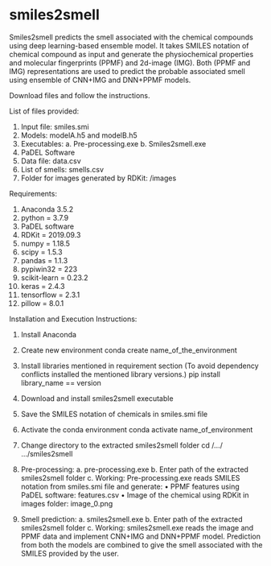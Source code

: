 # smiles2smell
Smiles2smell predicts the smell associated with the chemical compounds using deep learning-based ensemble model. It takes SMILES notation of chemical compound as input and generate the physiochemical properties and molecular fingerprints (PPMF) and 2d-image (IMG). Both (PPMF and IMG) representations are used to predict the probable associated smell using ensemble of CNN+IMG and DNN+PPMF models. 

Download files and follow the instructions.

List of files provided:
1.	Input file: smiles.smi 
2.	Models: modelA.h5 and modelB.h5
3.	Executables:
a.	Pre-processing.exe
b.	Smiles2smell.exe
4.	PaDEL Software
5.	Data file: data.csv
6.	List of smells: smells.csv
7.	Folder for images generated by RDKit: /images

Requirements:
1.	Anaconda 3.5.2
2.	python = 3.7.9
3.	PaDEL software
4.	RDKit = 2019.09.3
5.	numpy = 1.18.5
6.	scipy = 1.5.3
7.	pandas = 1.1.3
8.	pypiwin32 = 223
9.	scikit-learn = 0.23.2
10.	keras = 2.4.3
11.	tensorflow = 2.3.1
12.	pillow = 8.0.1


Installation and Execution Instructions:
1.	Install Anaconda

2.	Create new environment
conda create name_of_the_environment

3.	Install libraries mentioned in requirement section (To avoid dependency conflicts installed the mentioned library versions.)
pip install library_name == version

4.	Download and install smiles2smell executable

5.	Save the SMILES notation of chemicals in smiles.smi file


6.	Activate the conda environment
conda activate name_of_environment 

7.	Change directory to the extracted smiles2smell folder
cd  /…/ …/smiles2smell

8.	Pre-processing:
a.	pre-processing.exe
b.	Enter path of the extracted smiles2smell folder
c.	Working: Pre-processing.exe reads SMILES notation from smiles.smi file and generate:
•	PPMF features using PaDEL software: features.csv
•	Image of the chemical using RDKit in images folder: image_0.png

9.	Smell prediction:
a.	smiles2smell.exe
b.	Enter path of the extracted smiles2smell folder
c.	Working: smiles2smell.exe reads the image and PPMF data and implement CNN+IMG and DNN+PPMF model. Prediction from both the models are combined to give the smell associated with the SMILES provided by the user.

